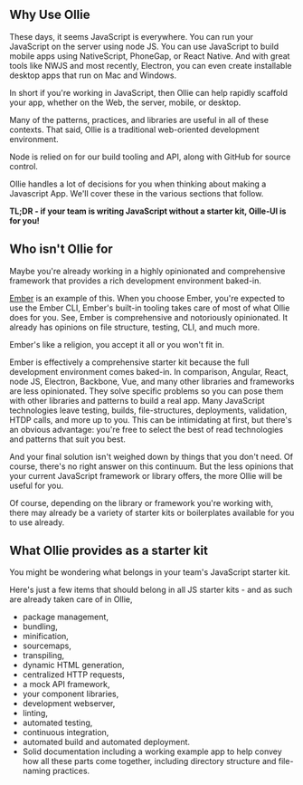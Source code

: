 ## Why Use Ollie

These days, it seems JavaScript is everywhere. You can run your JavaScript on the server using node JS. You can use JavaScript to build mobile apps using NativeScript, PhoneGap, or React Native. And with great tools like NWJS and most recently, Electron, you can even create installable desktop apps that run on Mac and Windows.

In short if you're working in JavaScript, then Ollie can help rapidly scaffold your app, whether on the Web, the server, mobile, or desktop.

Many of the patterns, practices, and libraries are useful in all of these contexts. That said, Ollie is a traditional web-oriented development environment.

Node is relied on for our build tooling and API, along with GitHub for source control.

Ollie handles a lot of decisions for you when thinking about making a Javascript App. We'll cover these in the various sections that follow.

**TL;DR - if your team is writing JavaScript without a starter kit, Oille-UI is for you!**

## Who isn't Ollie for

Maybe you're already working in a highly opinionated and comprehensive framework that provides a rich development environment baked-in.

[Ember](https://emberjs.com) is an example of this. When you choose Ember, you're
expected to use the Ember CLI, Ember's built-in tooling takes care of most of what
Ollie does for you. See, Ember is comprehensive and notoriously opinionated. It
already has opinions on file structure, testing, CLI, and much more.

Ember's like a religion, you accept it all or you won't fit in.

Ember is effectively a comprehensive starter kit because the full development
environment comes baked-in. In comparison, Angular, React, node JS, Electron, Backbone,
Vue, and many other libraries and frameworks are less opinionated. They
solve specific problems so you can pose them with other libraries and patterns to
build a real app. Many JavaScript technologies leave testing, builds, file-structures,
deployments, validation, HTDP calls, and more up to you.
This can be intimidating at first, but there's an obvious advantage: you're free to
select the best of read technologies and patterns that suit you best.

And your final solution isn't weighed down by things that you don't need. Of course,
there's no right answer on this continuum. But the less opinions that your current JavaScript framework or library offers, the more Ollie will be useful for you.

Of course, depending on the library or framework you're working with, there may
already be a variety of starter kits or boilerplates available for you to use already.

## What Ollie provides as a starter kit

You might be wondering what belongs in your team's JavaScript starter kit.

Here's just a few items that should belong in all JS starter kits - and as such are already taken care of in Ollie,

- package management,
- bundling,
- minification,
- sourcemaps,
- transpiling,
- dynamic HTML generation,
- centralized HTTP requests,
- a mock API framework,
- your component libraries,
- development webserver,
- linting,
- automated testing,
- continuous integration,
- automated build and automated deployment.
- Solid documentation including a working example app to help convey how all these parts come together, including directory structure and file-naming practices.
